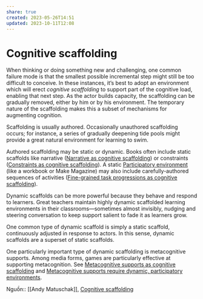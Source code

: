```yaml
---
share: true
created: 2023-05-26T14:51
updated: 2023-10-11T12:08
---
```

# Cognitive scaffolding

When thinking or doing something new and challenging, one common failure mode is that the smallest possible incremental step might still be too difficult to conceive. In these instances, it’s best to adopt an environment which will erect _cognitive scaffolding_ to support part of the cognitive load, enabling that next step. As the actor builds capacity, the scaffolding can be gradually removed, either by him or by his environment. The temporary nature of the scaffolding makes this a subset of mechanisms for augmenting cognition.

Scaffolding is usually authored. Occasionally unauthored scaffolding occurs; for instance, a series of gradually deepening tide pools might provide a great natural environment for learning to swim.

Authored scaffolding may be static or dynamic. Books often include static scaffolds like narrative ([Narrative as cognitive scaffolding](https://notes.andymatuschak.org/zEhGSbBPbgmh7Ce1VQS2RPk)) or constraints ([Constraints as cognitive scaffolding](https://notes.andymatuschak.org/z7TJeAJjP5FrruVXwUXheW4)). A static [Participatory environment](https://notes.andymatuschak.org/zRWEWHx4cQyqQWRh26gp7ad) (like a workbook or Make Magazine) may also include carefully-authored sequences of activities ([Fine-grained task progressions as cognitive scaffolding](https://notes.andymatuschak.org/zLtDuZSmdcEoAMgWNcxho6Z)).

Dynamic scaffolds can be more powerful because they behave and respond to learners. Great teachers maintain highly dynamic scaffolded learning environments in their classrooms—sometimes almost invisibly, nudging and steering conversation to keep support salient to fade it as learners grow.

One common type of dynamic scaffold is simply a static scaffold, continuously adjusted in response to actors. In this sense, dynamic scaffolds are a superset of static scaffolds.

One particularly important type of dynamic scaffolding is metacognitive supports. Among media forms, games are particularly effective at supporting metacognition. See [Metacognitive supports as cognitive scaffolding](https://notes.andymatuschak.org/zL2zRTTRhWf1Lx4x9p2uCDt) and [Metacognitive supports require dynamic, participatory environments](https://notes.andymatuschak.org/zADYGiM6rnN6iTBHqVa6kiu).

Nguồn:: [[Andy Matuschak]], [Cognitive scaffolding](https://notes.andymatuschak.org/zWSH2QNUsrTGP4V15JBaaEv)